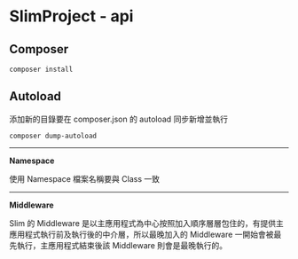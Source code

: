 # SlimProject - api

## Composer
```
composer install
```

## Autoload

添加新的目錄要在 composer.json 的 autoload 同步新增並執行

```
composer dump-autoload
```

---
**Namespace**

使用 Namespace 檔案名稱要與 Class 一致

----

**Middleware**

Slim 的 Middleware 是以主應用程式為中心按照加入順序層層包住的，有提供主應用程式執行前及執行後的中介層，所以最晚加入的 Middleware 一開始會被最先執行，主應用程式結束後該 Middleware 則會是最晚執行的。